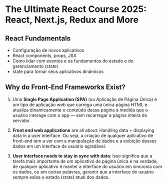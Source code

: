 # The Ultimate React Course 2025: React, Next.js, Redux and More 
## React Fundamentals 
- Configuração de novos aplicativos
- React components, props, JSX
- Como lidar com eventos e os fundamentos do estado e do gerenciamento (state)
- state para tornar seus aplicativos dinâmicos 

## Why do Front-End Frameworks Exist? 
01. Uma **Single Page Application (SPA)** (ou Aplicação de Página Única) é um tipo de aplicação web que carrega uma única página HTML e atualiza dinamicamente o conteúdo dessa página à medida que o usuário interage com o app — sem recarregar a página inteira do servidor.

02. **Front end web applications** are all about: Handling data + displaying data in a user interface. Ou seja, a criação de qualquer aplicativo de front-end tem a ver com a manipulação de dados e a exibição desses dados em um interface de usuário agradável. 

03. **User interface needs to stay in sync with data**: Isso significa que a tarefa mais importante de um aplicativo de página única é na verdade, de qualquer aplicativo é manter a interface do usuário em sincronia com os dados, ou em outras palavras, garantir que a interface do usuário sempre exiba o estado (state) atual dos dados. 